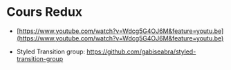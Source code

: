 # Cours Redux

- [https://www.youtube.com/watch?v=Wdcg5G4OJ6M&feature=youtu.be](https://www.youtube.com/watch?v=Wdcg5G4OJ6M&feature=youtu.be)

- Styled Transition group: https://github.com/gabiseabra/styled-transition-group
